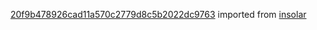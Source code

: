 [20f9b478926cad11a570c2779d8c5b2022dc9763](https://github.com/insolar/insolar/commit/20f9b478926cad11a570c2779d8c5b2022dc9763) imported from [insolar](https://github.com/insolar/insolar)
